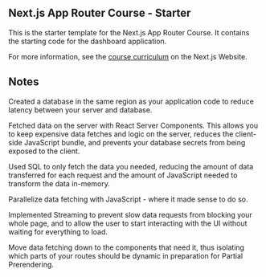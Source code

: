 ## Next.js App Router Course - Starter

This is the starter template for the Next.js App Router Course. It contains the starting code for the dashboard application.

For more information, see the [course curriculum](https://nextjs.org/learn) on the Next.js Website.


## Notes
Created a database in the same region as your application code to reduce latency between your server and database.

Fetched data on the server with React Server Components. This allows you to keep expensive data fetches and logic on the server, reduces the client-side JavaScript bundle, and prevents your database secrets from being exposed to the client.

Used SQL to only fetch the data you needed, reducing the amount of data transferred for each request and the amount of JavaScript needed to transform the data in-memory.

Parallelize data fetching with JavaScript - where it made sense to do so.

Implemented Streaming to prevent slow data requests from blocking your whole page, and to allow the user to start interacting with the UI without waiting for everything to load.

Move data fetching down to the components that need it, thus isolating which parts of your routes should be dynamic in preparation for Partial Prerendering.